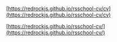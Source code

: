[https://redrockjs.github.io/rsschool-cv/cv](https://redrockjs.github.io/rsschool-cv/cv)

[https://redrockjs.github.io/rsschool-cv/](https://redrockjs.github.io/rsschool-cv/)